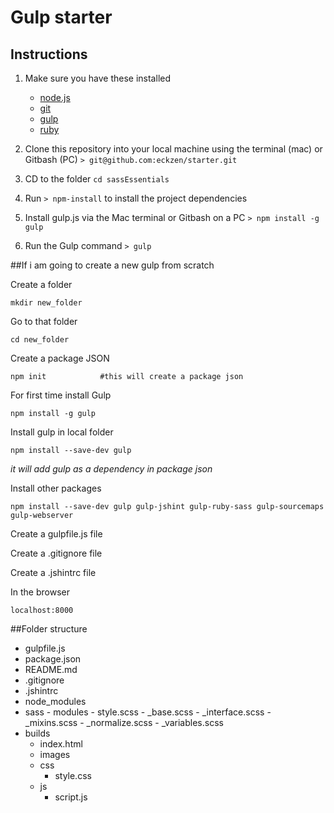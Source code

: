 # Gulp starter

## Instructions

1. Make sure you have these installed
    - [node.js](http://nodejs.org/)
    - [git](http://git-scm.com/)
    - [gulp](http://gulpjs.com/)
    - [ruby](http://gulpjs.com/)

2. Clone this repository into your local machine using the terminal (mac) or Gitbash (PC) `> git@github.com:eckzen/starter.git`
3. CD to the folder `cd sassEssentials`
4. Run `> npm-install` to install the project dependencies
5. Install gulp.js via the Mac terminal or Gitbash on a PC `> npm install -g gulp`
5. Run the Gulp command `> gulp`

##If i am going to create a new gulp from scratch

Create a folder

    mkdir new_folder

Go to that folder

    cd new_folder

Create a package JSON

    npm init            #this will create a package json

For first time install Gulp

    npm install -g gulp

Install gulp in local folder

    npm install --save-dev gulp

*it will add gulp as a dependency in package json*

Install other packages

    npm install --save-dev gulp gulp-jshint gulp-ruby-sass gulp-sourcemaps gulp-webserver 

Create a gulpfile.js file

Create a .gitignore file

Create a .jshintrc file

In the browser

    localhost:8000

##Folder structure

+ gulpfile.js
+ package.json
+ README.md
+ .gitignore
+ .jshintrc
+ node_modules
+ sass
        - modules
        - style.scss
        - _base.scss
        - _interface.scss
        - _mixins.scss
        - _normalize.scss
        - _variables.scss
+ builds
    * index.html
    * images
    * css
        - style.css
    * js
        - script.js



